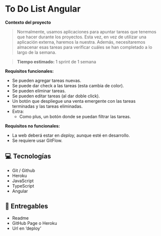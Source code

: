 # To Do List Angular


**Contexto del proyecto**

> Normalmente, usamos aplicaciones para apuntar tareas que tenemos que hacer durante los proyectos. Esta vez, en vez de utilizar una aplicación externa, haremos la nuestra. Además, necesitaremos almacenar esas tareas para verificar cuáles se han completado a lo largo de la semana.

> **Tiempo estimado:** 1 sprint de 1 semana
> 

**Requisitos funcionales:**

- Se pueden agregar tareas nuevas.
- Se puede dar check a las tareas (esta cambia de color).
- Se pueden eliminar tareas.
- Se pueden editar tareas (al dar doble click).
- Un botón que despliegue una venta emergente con las tareas terminadas y las tareas eliminadas.
- Extra:
    - Como plus, un botón donde se puedan filtrar las tareas.

**Requisitos no funcionales:**

- La web deberá estar en *deploy,* aunque esté en desarrollo.
- Se requiere usar GitFlow.

## 💻 Tecnologías

- Git / Github
- Heroku
- JavaScript
- TypeScript
- Angular

## 💼 Entregables

- Readme
- GitHub Page o Heroku
- Url en ‘deploy’